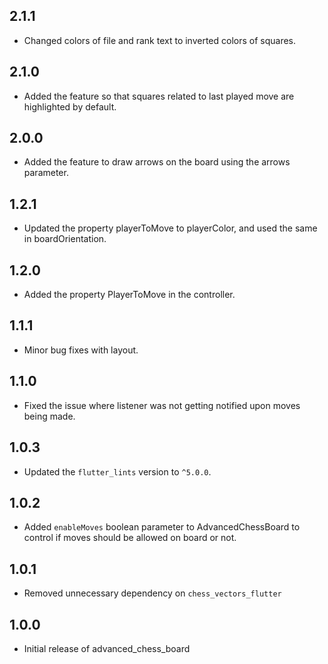 ## 2.1.1

* Changed colors of file and rank text to inverted colors of squares.
 
## 2.1.0

* Added the feature so that squares related to last played move are highlighted by default.

## 2.0.0

* Added the feature to draw arrows on the board using the arrows parameter.

## 1.2.1

* Updated the property playerToMove to playerColor, and used the same in boardOrientation.

## 1.2.0

* Added the property PlayerToMove in the controller.

## 1.1.1

* Minor bug fixes with layout.

## 1.1.0

* Fixed the issue where listener was not getting notified upon moves being made.

## 1.0.3

* Updated the `flutter_lints` version to `^5.0.0`.

## 1.0.2

* Added `enableMoves` boolean parameter to AdvancedChessBoard to control if moves should be allowed on board or not.

## 1.0.1

* Removed unnecessary dependency on `chess_vectors_flutter`

## 1.0.0

* Initial release of advanced_chess_board